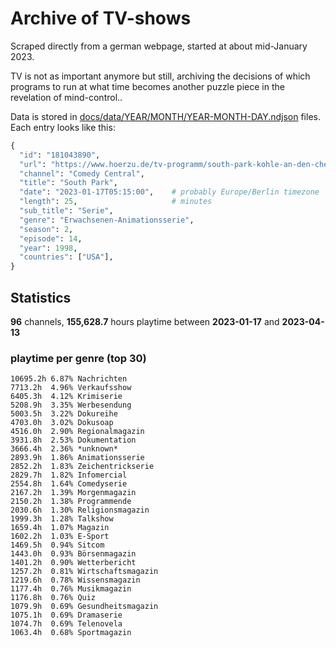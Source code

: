 # Archive of TV-shows

Scraped directly from a german webpage, started at about mid-January 2023.

TV is not as important anymore but still, archiving the decisions of which programs to run at what time
becomes another puzzle piece in the revelation of mind-control.. 

Data is stored in [docs/data/YEAR/MONTH/YEAR-MONTH-DAY.ndjson](docs/data/) files. 
Each entry looks like this:

```python
{
  "id": "181043890", 
  "url": "https://www.hoerzu.de/tv-programm/south-park-kohle-an-den-chefkoch/bid_181043890/", 
  "channel": "Comedy Central", 
  "title": "South Park", 
  "date": "2023-01-17T05:15:00",    # probably Europe/Berlin timezone 
  "length": 25,                     # minutes 
  "sub_title": "Serie", 
  "genre": "Erwachsenen-Animationsserie", 
  "season": 2, 
  "episode": 14, 
  "year": 1998, 
  "countries": ["USA"],
}
```

## Statistics

**96** channels, **155,628.7** hours playtime between **2023-01-17** and **2023-04-13**


### playtime per genre (top 30)

    10695.2h 6.87% Nachrichten
    7713.2h  4.96% Verkaufsshow
    6405.3h  4.12% Krimiserie
    5208.9h  3.35% Werbesendung
    5003.5h  3.22% Dokureihe
    4703.0h  3.02% Dokusoap
    4516.0h  2.90% Regionalmagazin
    3931.8h  2.53% Dokumentation
    3666.4h  2.36% *unknown*
    2893.9h  1.86% Animationsserie
    2852.2h  1.83% Zeichentrickserie
    2829.7h  1.82% Infomercial
    2554.8h  1.64% Comedyserie
    2167.2h  1.39% Morgenmagazin
    2150.2h  1.38% Programmende
    2030.6h  1.30% Religionsmagazin
    1999.3h  1.28% Talkshow
    1659.4h  1.07% Magazin
    1602.2h  1.03% E-Sport
    1469.5h  0.94% Sitcom
    1443.0h  0.93% Börsenmagazin
    1401.2h  0.90% Wetterbericht
    1257.2h  0.81% Wirtschaftsmagazin
    1219.6h  0.78% Wissensmagazin
    1177.4h  0.76% Musikmagazin
    1176.8h  0.76% Quiz
    1079.9h  0.69% Gesundheitsmagazin
    1075.1h  0.69% Dramaserie
    1074.7h  0.69% Telenovela
    1063.4h  0.68% Sportmagazin
